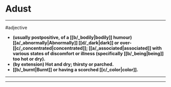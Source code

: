 # Adust
---
#adjective
- **(usually postpositive, of a [[b/_bodily|bodily]] humour) [[a/_abnormally|Abnormally]] [[d/_dark|dark]] or over-[[c/_concentrated|concentrated]]; [[a/_associated|associated]] with various states of discomfort or illness (specifically [[b/_being|being]] too hot or dry).**
- **(by extension) Hot and dry; thirsty or parched.**
- **[[b/_burnt|Burnt]] or having a scorched [[c/_color|color]].**
---
---
